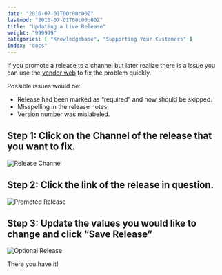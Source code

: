 ```yaml
---
date: "2016-07-01T00:00:00Z"
lastmod: "2016-07-01T00:00:00Z"
title: "Updating a Live Release"
weight: "999999"
categories: [ "Knowledgebase", "Supporting Your Customers" ]
index: "docs"
---
```


If you promote a release to a channel but later realize there is a issue you can use the 
[vendor web](https://vendor.replicated.com/) to fix the problem quickly.

Possible issues would be:

- Release had been marked as “required” and now should be skipped.
- Misspelling in the release notes.
- Version number was mislabeled.

## Step 1: Click on the Channel of the release that you want to fix.

![Release Channel](/images/post-screens/release-channel.png)

## Step 2: Click the link of the release in question.

![Promoted Release](/images/post-screens/promoted-release.png)

## Step 3: Update the values you would like to change and click “Save Release”

![Optional Release](/images/post-screens/optional-release.png)

There you have it!